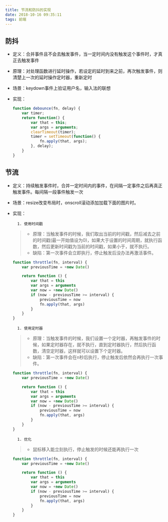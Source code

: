 ```yaml
---
title: 节流和防抖的实现
date: 2018-10-16 09:35:11
tags: 前端
---
```


## 防抖
+ 定义：合并事件且不会去触发事件，当一定时间内没有触发这个事件时，才真正去触发事件
+ 原理：对处理函数进行延时操作，若设定的延时到来之前，再次触发事件，则清楚上一次的延时操作定时器，重新定时
+ 场景：keydown事件上验证用户名，输入法的联想
+ 实现：

    ```js
    function debounce(fn, delay) {
        var timer;
        return function() {
            var that = this;
            var args = arguments;
            clearTimeout(timer);
            timer = setTimeout(function() {
                fn.apply(that, args);
            }, delay);
        }
    }
    ```

## 节流
+ 定义：持续触发事件时，合并一定时间内的事件，在间隔一定事件之后再真正触发事件。每间隔一段事件触发一次
+ 场景：resize改变布局时，onscroll滚动添加加载下面的图片时。
+ 实现：

        1. 使用时间戳
    > + 原理：当触发事件的时候，我们取出当前的时间戳，然后减去之前的时间戳(最一开始值设为0)，如果大于设置的时间周期，就执行函数，然后更新时间戳为当前的时间戳，如果小于，就不执行。
    > + 缺陷：第一次事件会立即执行，停止触发后没办法再激活事件。
    ```js
    function throttle(fn, interval) {
        var previousTime = +new Date()

        return function () {
            var that = this
            var args = arguments
            var now = +new Date()
            if (now - previousTime >= interval) {
                previousTime = now
                fn.apply(that, args)
            }
        }
    }
    ````

        1. 使用定时器
    >+ 原理：当触发事件的时候，我们设置一个定时器，再触发事件的时候，如果定时器存在，就不执行，直到定时器执行，然后执行函数，清空定时器，这样就可以设置下个定时器。
    >+ 缺陷：第一次事件会在n秒后执行，停止触发后依然会再执行一次事件。
    ```js
    function throttle(fn, interval) {
        var previousTime = +new Date()

        return function () {
            var that = this
            var args = arguments
            var now = +new Date()
            if (now - previousTime >= interval) {
                previousTime = now
                fn.apply(that, args)
            }
        }
    }
    ````
        1. 优化
    > + 鼠标移入能立刻执行，停止触发的时候还能再执行一次
    ```js
    function throttle(fn, interval) {
        var previousTime = +new Date()

        return function () {
            var that = this
            var args = arguments
            var now = +new Date()
            if (now - previousTime >= interval) {
                previousTime = now
                fn.apply(that, args)
            }
        }
    }
    ````
